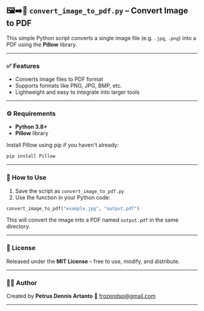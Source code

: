 
## 🖼️➡️📄 `convert_image_to_pdf.py` – Convert Image to PDF

This simple Python script converts a single image file (e.g. `.jpg`, `.png`) into a PDF using the **Pillow** library.

---

### ✅ Features

* Converts image files to PDF format
* Supports formats like PNG, JPG, BMP, etc.
* Lightweight and easy to integrate into larger tools

---

### ⚙️ Requirements

* **Python 3.8+**
* **Pillow** library

Install Pillow using pip if you haven't already:

```bash
pip install Pillow
```

---

### 🚀 How to Use

1. Save the script as `convert_image_to_pdf.py`
2. Use the function in your Python code:

```python
convert_image_to_pdf("example.jpg", "output.pdf")
```

This will convert the image into a PDF named `output.pdf` in the same directory.

---

### 📃 License

Released under the **MIT License** – free to use, modify, and distribute.

---

### 🙋‍♂️ Author

Created by **Petrus Dennis Artanto**
📧 [frozendsp@gmail.com](mailto:frozendsp@gmail.com)

---